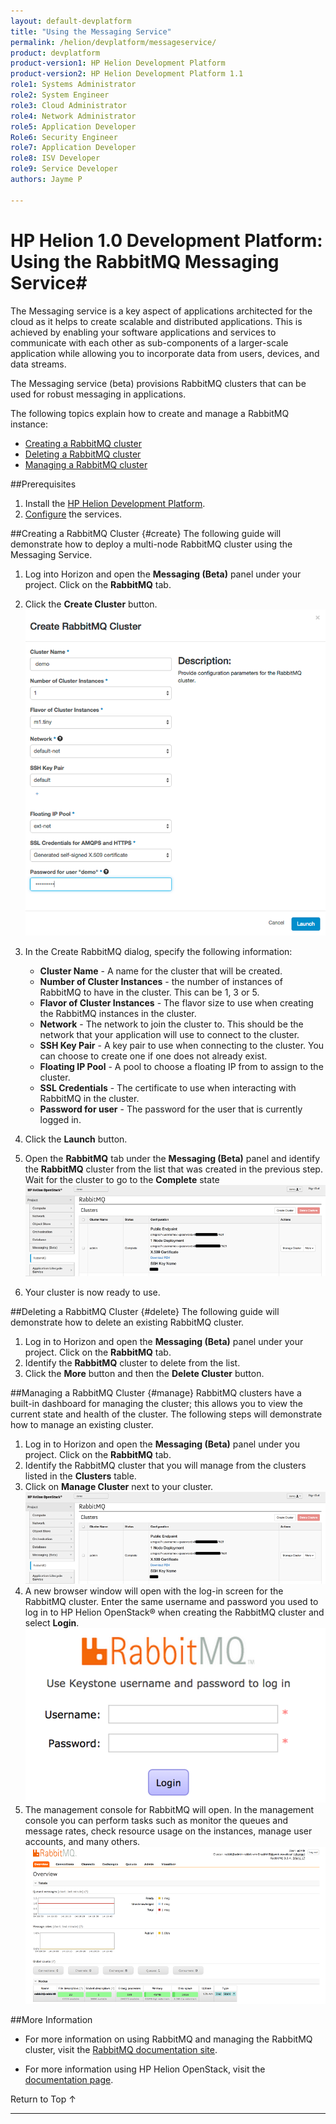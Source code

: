 ```yaml
---
layout: default-devplatform
title: "Using the Messaging Service"
permalink: /helion/devplatform/messageservice/
product: devplatform
product-version1: HP Helion Development Platform
product-version2: HP Helion Development Platform 1.1
role1: Systems Administrator 
role2: System Engineer
role3: Cloud Administrator
role4: Network Administrator
role5: Application Developer
Role6: Security Engineer
role7: Application Developer 
role8: ISV Developer
role9: Service Developer
authors: Jayme P

---
```

<!--PUBLISHED-->

# HP Helion 1.0 Development Platform: Using the RabbitMQ Messaging Service#

The Messaging service is a key aspect of applications architected for the cloud as it helps to create scalable and distributed applications. This is achieved by enabling your software applications and services to communicate with each other as sub-components of a larger-scale application while allowing you to incorporate data from users, devices, and data streams. 

The Messaging service (beta) provisions RabbitMQ clusters that can be used for robust messaging in applications. 

The following topics explain how to create and manage a RabbitMQ instance:

- [Creating a RabbitMQ cluster](#create) 
- [Deleting a RabbitMQ cluster](#delete)
- [Managing a RabbitMQ cluster](#manage)

##Prerequisites

1. Install the [HP Helion Development Platform](/helion/devplatform/install/). 
2. [Configure](/helion/devplatform/install/#install-database) the services.

##Creating a RabbitMQ Cluster {#create}
The following guide will demonstrate how to deploy a multi-node RabbitMQ cluster using the Messaging Service.

1.	Log into Horizon and open the **Messaging (Beta)** panel under your project. Click on the **RabbitMQ** tab.
2.	Click the **Create Cluster** button.<br><img src="media/usingRMQ1.png"/>
3.	In the Create RabbitMQ dialog, specify the following information:
	- **Cluster Name** - A name for the cluster that will be created.
	- **Number of Cluster Instances** - the number of instances of RabbitMQ to have in the cluster. This can be 1, 3 or 5.
	- **Flavor of Cluster Instances** - The flavor size to use when creating the RabbitMQ instances in the cluster.
	- **Network** - The network to join the cluster to. This should be the network that your application will use to connect to the cluster.
	- **SSH Key Pair** - A key pair to use when connecting to the cluster. You can choose to create one if one does not already exist.
	- **Floating IP Pool** - A pool to choose a floating IP from to assign to the cluster.
	- **SSL Credentials** - The certificate to use when interacting with RabbitMQ in the cluster.
	- **Password for user** - The password for the user that is currently logged in.

 
3.	Click the **Launch** button.

4.	Open the **RabbitMQ** tab under the **Messaging (Beta)** panel and identify the **RabbitMQ** cluster from the list that was created in the previous step. Wait for the cluster to go to the **Complete** state<br><img src="media/usingRMQ2.png"/>

5.	Your cluster is now ready to use.

##Deleting a RabbitMQ Cluster {#delete}
The following guide will demonstrate how to delete an existing RabbitMQ cluster.

1.	Log in to Horizon and open the **Messaging (Beta)** panel under your project. Click on the **RabbitMQ** tab.
2.	Identify the **RabbitMQ** cluster to delete from the list.
3.	Click the **More** button and then the **Delete Cluster** button.

##Managing a RabbitMQ Cluster {#manage}
RabbitMQ clusters have a built-in dashboard for managing the cluster; this allows you to view the current state and health of the cluster. The following steps will demonstrate how to manage an existing cluster.

1.	Log in to Horizon and open the **Messaging (Beta)** panel under you project. Click on the **RabbitMQ** tab.
2.	Identify the RabbitMQ cluster that you will manage from the clusters listed in the **Clusters** table.
3.	Click on **Manage Cluster** next to your cluster.<br><img src="media/usingRMQ3.png"/>
4.	A new browser window will open with the log-in screen for the RabbitMQ cluster. Enter the same username and password you used to log in to HP Helion OpenStack&reg; when creating the RabbitMQ cluster and select **Login**.<br><img src="media/usingRMQ4.png"/>
5.	The management console for RabbitMQ will open. In the management console you can perform tasks such as monitor the queues and message rates, check resource usage on the instances, manage user accounts, and many others.  <br><img src="media/usingRMQ5.png"/>

##More Information


- For more information on using RabbitMQ and managing the RabbitMQ cluster, visit the [RabbitMQ documentation site](https://www.rabbitmq.com/documentation.html).

- For more information using HP Helion OpenStack, visit the [documentation page](http://docs.hpcloud.com/helion/openstack/).

<a href="#top" style="padding:14px 0px 14px 0px; text-decoration: none;"> Return to Top &#8593; </a>

----

